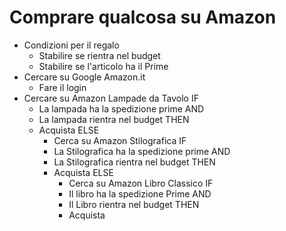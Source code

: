 # Comprare qualcosa su Amazon

- Condizioni per il regalo
    - Stabilire se rientra nel budget
    - Stabilire se l'articolo ha il Prime
- Cercare su Google Amazon.it
    - Fare il login
- Cercare su Amazon Lampade da Tavolo
    IF
    - La lampada ha la spedizione prime
    AND
    - La lampada rientra nel budget
    THEN
    - Acquista
    ELSE 
        - Cerca su Amazon Stilografica
        IF
        - La Stilografica ha la spedizione prime
        AND
        - La Stilografica rientra nel budget
        THEN
        - Acquista
            ELSE
            - Cerca su Amazon Libro Classico
            IF
            - Il libro ha la spedizione Prime
            AND
            - Il Libro rientra nel budget
            THEN
            - Acquista 



